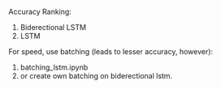 Accuracy Ranking:
1. Biderectional LSTM
2. LSTM
   
For speed, use batching (leads to lesser accuracy, however):
1. batching_lstm.ipynb
2. or create own batching on biderectional lstm.
